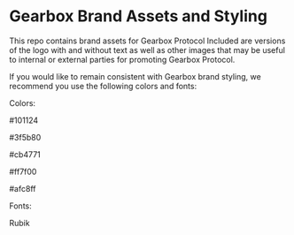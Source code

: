 # Gearbox Brand Assets and Styling
This repo contains brand assets for Gearbox Protocol
Included are versions of the logo with and without text as well as other images that may be useful to internal or external parties for promoting Gearbox Protocol.

If you would like to remain consistent with Gearbox brand styling, we recommend you use the following colors and fonts:

Colors:

#101124

#3f5b80

#cb4771

#ff7f00

#afc8ff

Fonts:

Rubik
